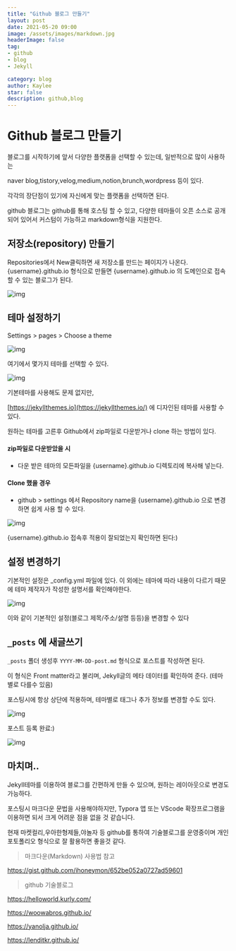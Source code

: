 ```yaml
---
title: "Github 블로그 만들기"
layout: post
date: 2021-05-20 09:00
image: /assets/images/markdown.jpg
headerImage: false
tag:
- github
- blog
- Jekyll

category: blog
author: Kaylee
star: false
description: github,blog
---
```




# Github 블로그 만들기

블로그를 시작하기에 앞서 다양한 플랫폼을 선택할 수 있는데, 일반적으로 많이 사용하는

naver blog,tistory,velog,medium,notion,brunch,wordpress 등이 있다.

각각의 장단점이 있기에 자신에게 맞는 플랫폼을 선택하면 된다.

github 블로그는 github를 통해 호스팅 할 수 있고, 다양한 테마들이 오픈 소스로 공개되어 있어서 커스텀이 가능하고 markdown형식을 지원한다.



## 저장소(repository) 만들기

Repositories에서 New클릭하면 새 저장소를 만드는 페이지가 나온다.{username}.github.io 형식으로 만들면 {username}.github.io 의 도메인으로 접속할 수 있는 블로그가 된다.



![img](http://code.d2.co.kr/kaylee/images/github)



## 테마 설정하기

Settings > pages > Choose a theme 

![img](http://code.d2.co.kr/kaylee/images/github2)

여기에서 몇가지 테마를 선택할 수 있다.

![img](http://code.d2.co.kr/kaylee/images/github3)

기본테마를 사용해도 문제 없지만, 

[https://jekyllthemes.io](https://jekyllthemes.io/) 에 디자인된 테마를 사용할 수 있다.

원하는 테마를 고른후 Github에서 zip파일로 다운받거나 clone 하는 방법이 있다.



#### zip파일로 다운받았을 시

- 다운 받은 테마의 모든파일을 {username}.github.io 디렉토리에 복사해 넣는다.

#### Clone 했을 경우

- github > settings 에서 Repository name을 {username}.github.io 으로 변경하면 쉽게 사용 할 수 있다.



![img](http://code.d2.co.kr/kaylee/images/github4)

{username}.github.io 접속후 적용이 잘되었는지 확인하면 된다:)



## 설정 변경하기

기본적인 설정은 _config.yml 파일에 있다. 이 외에는 테마에 따라 내용이 다르기 때문에 테마 제작자가 작성한 설명서를 확인해야한다.

![img](http://code.d2.co.kr/kaylee/images/github5)

이와 같이 기본적인 설정(블로그 제목/주소/설명 등등)을 변경할 수 있다



## `_posts` 에 새글쓰기

 `_posts` 폴더 생성후 `YYYY-MM-DD-post.md` 형식으로 포스트를 작성하면 된다.

이 형식은 Front matter라고 불리며, Jekyll글의 메타 데이터를 확인하여 준다. (테마 별로 다를수 있음)

포스팅시에 항상 상단에 적용하며, 테마별로 태그나 추가 정보를 변경할 수도 있다.

![img](http://code.d2.co.kr/kaylee/images/github6)

포스트 등록 완료:)

![img](http://code.d2.co.kr/kaylee/images/github7)



## 마치며..

Jekyll테마를 이용하여 블로그를 간편하게 만들 수 있으며, 원하는 레이아웃으로 변경도 가능하다.

포스팅시 마크다운 문법을 사용해야하지만, Typora 앱 또는 VScode 확장프로그램을 이용하면 되서 크게 어려운 점을 없을 것 같습니다.

현재 마켓컬리,우아한형제들,야놀자 등 github를 통하여 기술블로그를 운영중이며 개인 포토폴리오 형식으로 잘 활용하면 좋을것 같다.



> 마크다운(Markdown) 사용법 참고

https://gist.github.com/ihoneymon/652be052a0727ad59601



> github 기술블로그

https://helloworld.kurly.com/

https://woowabros.github.io/

https://yanolja.github.io/

https://lenditkr.github.io/
